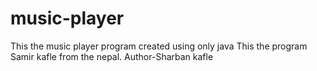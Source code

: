 # music-player
This the music player program created using only java
This the program Samir kafle from the nepal.
Author-Sharban kafle
